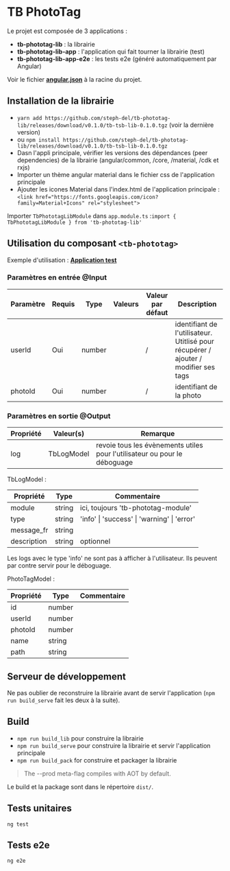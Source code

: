 
# TB PhotoTag

Le projet est composée de 3 applications :

- **tb-phototag-lib** : la librairie
- **tb-phototag-lib-app** : l'application qui fait tourner la librairie (test)
- **tb-phototag-lib-app-e2e** : les tests e2e (généré automatiquement par Angular)



Voir le fichier [**angular.json**](https://github.com/steph-del/tb-phototag-lib/blob/master/angular.json) à la racine du projet.

## Installation de la librairie

- `yarn add https://github.com/steph-del/tb-phototag-lib/releases/download/v0.1.0/tb-tsb-lib-0.1.0.tgz` (voir la dernière version)
- ou `npm install https://github.com/steph-del/tb-phototag-lib/releases/download/v0.1.0/tb-tsb-lib-0.1.0.tgz`
- Dasn l'appli principale, vérifier les versions des dépendances (peer dependencies) de la librairie (angular/common, /core, /material, /cdk et rxjs)
- Importer un thème angular material dans le fichier css de l'application principale
- Ajouter les icones Material dans l'index.html de l'application principale :
`<link href="https://fonts.googleapis.com/icon?family=Material+Icons" rel="stylesheet">`

Importer `TbPhototagLibModule` dans `app.module.ts` :`import { TbPhototagLibModule } from 'tb-phototag-lib'`

## Utilisation du composant `<tb-phototag>`

Exemple d'utilisation :
[**Application test**](https://github.com/steph-del/tb-phototag-lib/tree/master/src/app)


### Paramètres en entrée @Input


| Paramètre                 | Requis | Type     | Valeurs | Valeur par défaut | Description |
| ---                       | ---    | ---      | ---     | ---               | ---         |
| userId                    | Oui    | number   |         | /                 | identifiant de l'utilisateur. Utitlisé pour récupérer / ajouter / modifier ses tags |
| photoId                   | Oui    | number   |         | /                 | identifiant de la photo |


### Paramètres en sortie @Output

| Propriété          | Valeur(s)                     | Remarque |
| ---                | ---                           | ---         |
| log                | TbLogModel                    | revoie tous les évènements utiles pour l'utilisateur ou pour le déboguage |


TbLogModel :

| Propriété   | Type             | Commentaire |
| ---         | ---              | ---         |
| module      | string           | ici, toujours 'tb-phototag-module' |
| type        | string           | 'info' \| 'success' \| 'warning' \| 'error' |
| message_fr  | string           |
| description | string           | optionnel   |

Les logs avec le type 'info' ne sont pas à afficher à l'utilisateur. Ils peuvent par contre servir pour le déboguage.

PhotoTagModel : 

| Propriété   | Type             | Commentaire |
| ---         | ---              | ---         |
| id          | number           | 
| userId      | number           | 
| photoId     | number           |
| name        | string           |
| path        | string           | 

## Serveur de développement

Ne pas oublier de reconstruire la librairie avant de servir l'application (`npm run build_serve` fait les deux à la suite).

## Build
-  `npm run build_lib` pour construire la librairie
-  `npm run build_serve` pour construire la librairie et servir l'application principale
-  `npm run build_pack` for construire et packager la librairie


> The --prod meta-flag compiles with AOT by default.


Le build et la package sont dans le répertoire `dist/`.

## Tests unitaires
`ng test`

## Tests e2e
`ng e2e`
